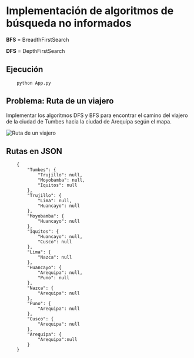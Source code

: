 # Implementación de algoritmos de búsqueda no informados

**BFS** = BreadthFirstSearch

**DFS** = DepthFirstSearch

## Ejecución

        python App.py

## Problema: Ruta de un viajero

Implementar los algoritmos DFS y BFS para encontrar el camino del viajero de la ciudad de Tumbes hacia la ciudad de Arequipa según el mapa.

![Ruta de un viajero](http://www.solocodigoweb.com/wp-content/uploads/2019/10/ruta_de_un_viajero_dfs_bfs.jpg)

## Rutas en JSON

        {
            "Tumbes": {
                "Trujillo": null,
                "Moyobamba": null,
                "Iquitos": null
            },
            "Trujillo": {
                "Lima": null,
                "Huancayo": null
            },
            "Moyobamba": {
                "Huancayo": null
            },
            "Iquitos": {
                "Huancayo": null,
                "Cusco": null
            },
            "Lima": {
                "Nazca": null
            },
            "Huancayo": {
                "Arequipa": null,
                "Puno": null
            },
            "Nazca": {
                "Arequipa": null
            },
            "Puno": {
                "Arequipa": null
            },
            "Cusco": {
                "Arequipa": null
            },
            "Arequipa": {
                "Arequipa":null
            }
        }